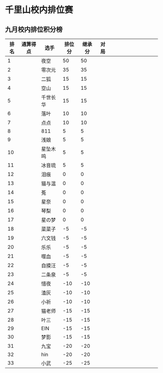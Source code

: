 # 千里山校内排位赛

## 九月校内排位积分榜

| 排名 | 通算得点   | 选手             | 排位分 | 继承分     | 对局  |    |    |    |    |    |    |    |    |    |    |
| ---- | ---------- | ---------------- | ------ | ---------- | -------- |-------- |-------- |-------- |-------- |-------- |-------- |-------- |-------- |-------- |-------- |
1||夜空|50|50|||||||||||||||||||||||||||||||||||||
2||零次元|35|35|||||||||||||||||||||||||||||||||||||
3||二狐|15|15|||||||||||||||||||||||||||||||||||||
4||空山|15|15|||||||||||||||||||||||||||||||||||||
5||千世长华|15|15|||||||||||||||||||||||||||||||||||||
6||落叶|10|10|||||||||||||||||||||||||||||||||||||
7||点点|10|10|||||||||||||||||||||||||||||||||||||
8||811|5|5|||||||||||||||||||||||||||||||||||||
9||浅娘|5|5|||||||||||||||||||||||||||||||||||||
10||星坠木鸣|5|5|||||||||||||||||||||||||||||||||||||
11||冰音琉|5|5|||||||||||||||||||||||||||||||||||||
12||泪痕|0|0|||||||||||||||||||||||||||||||||||||
13||猫与温|0|0|||||||||||||||||||||||||||||||||||||
14||菟|0|0|||||||||||||||||||||||||||||||||||||
15||星奈|0|0|||||||||||||||||||||||||||||||||||||
16||琴梨|0|0|||||||||||||||||||||||||||||||||||||
17||星の梦|0|0|||||||||||||||||||||||||||||||||||||
18||菜菜子|-5|-5|||||||||||||||||||||||||||||||||||||
19||六文钱|-5|-5|||||||||||||||||||||||||||||||||||||
20||乐乐|-5|-5|||||||||||||||||||||||||||||||||||||
21||噬血|-5|-5|||||||||||||||||||||||||||||||||||||
22||自摸汪|-5|-5|||||||||||||||||||||||||||||||||||||
23||二条泉|-5|-5|||||||||||||||||||||||||||||||||||||
24||惜夜|-10|-10|||||||||||||||||||||||||||||||||||||
25||渣灰|-10|-10|||||||||||||||||||||||||||||||||||||
26||小祈|-10|-10|||||||||||||||||||||||||||||||||||||
27||猫老师|-15|-15|||||||||||||||||||||||||||||||||||||
28||叶三|-15|-15|||||||||||||||||||||||||||||||||||||
29||EIN|-15|-15|||||||||||||||||||||||||||||||||||||
30||梦影|-15|-15|||||||||||||||||||||||||||||||||||||
31||九宝|-20|-20|||||||||||||||||||||||||||||||||||||
32||hin|-20|-20|||||||||||||||||||||||||||||||||||||
33||小武|-25|-25|||||||||||||||||||||||||||||||||||||
